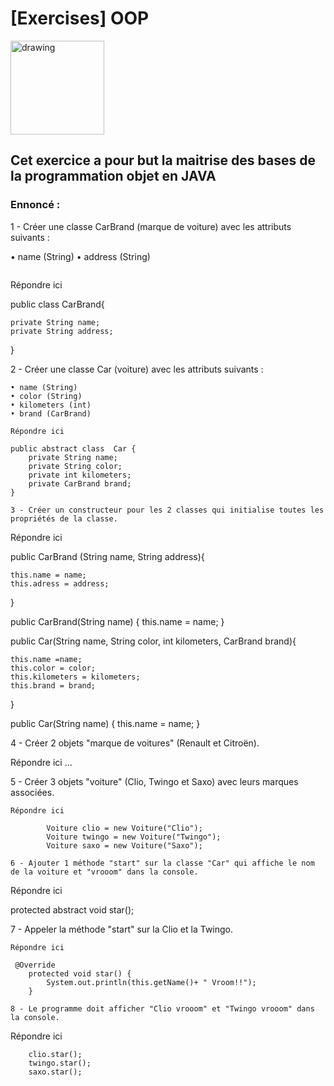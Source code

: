 # [Exercises] OOP

<img src="../../art/oclogo.png" alt="drawing" width="150"/>

## Cet exercice a pour but la maitrise des bases de la programmation objet en JAVA

### Ennoncé :

1 - Créer une classe CarBrand (marque de voiture) avec les attributs suivants :

• name (String)
• address (String)
```

```
Répondre ici


public class CarBrand{

	private String name;
	private String address;
}

2 -  Créer une classe Car (voiture) avec les attributs suivants :

```
• name (String)
• color (String)
• kilometers (int)
• brand (CarBrand)
```

```
Répondre ici

public abstract class  Car {
	private String name;
	private String color;
	private int kilometers;
	private CarBrand brand;
}

3 - Créer un constructeur pour les 2 classes qui initialise toutes les propriétés de la classe.

```
Répondre ici
 
 public CarBrand (String name, String address){

 	this.name = name;
 	this.adress = address;
 }

 public CarBrand(String name) {
        this.name = name;
    }

public Car(String name, String color, int kilometers, CarBrand brand){

    this.name =name;
    this.color = color;
    this.kilometers = kilometers;
    this.brand = brand;

}

  public Car(String name) {
        this.name = name;
    }

4 - Créer 2 objets "marque de voitures" (Renault et Citroën).


Répondre ici
...

5 - Créer 3 objets "voiture" (Clio, Twingo et Saxo) avec leurs marques associées.

```
Répondre ici

        Voiture clio = new Voiture("Clio");
        Voiture twingo = new Voiture("Twingo");
        Voiture saxo = new Voiture("Saxo");

6 - Ajouter 1 méthode "start" sur la classe "Car" qui affiche le nom de la voiture et "vrooom" dans la console.

```
Répondre ici

protected abstract void star();

7 - Appeler la méthode "start" sur la Clio et la Twingo.

```
Répondre ici

 @Override
    protected void star() {
        System.out.println(this.getName()+ " Vroom!!");
    }

8 - Le programme doit afficher "Clio vrooom" et "Twingo vrooom" dans la console.

```
Répondre ici

        clio.star();
        twingo.star();
        saxo.star();


